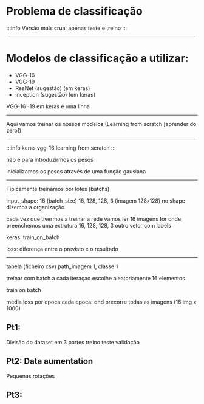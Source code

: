 # Problema de classificação
:::info
Versão mais crua: apenas teste e treino
:::

----

# Modelos de classificação a utilizar:
- VGG-16
- VGG-19
- ResNet (sugestão) (em keras)
- Inception (sugestão) (em keras)

VGG-16 -19 em keras é uma linha

----

Aqui vamos treinar os nossos modelos
(Learning from scratch [aprender do zero])

----

:::info
keras vgg-16 learning from scratch
:::

não é para introduzirmos os pesos

inicializamos os pesos através de uma função gausiana

---

Tipicamente treinamos por lotes (batchs)

input_shape: 16 (batch_size)
16, 128, 128, 3 (imagem 128x128)
no shape dizemos a organização

cada vez que tivermos a treinar a rede vamos ler 16 imagens
for onde
preenchemos uma extrutura 16, 128, 128, 3
outro vetor com labels

keras: train_on_batch

loss: diferença entre o previsto e o resultado

---

tabela (ficheiro csv)
path_imagem 1, classe 1

treinar com batch
a cada iteraçao escolhe aleatoriamente 16 elementos

train on batch

media loss por epoca
cada epoca: qnd precorre todas as imagens (16 img x 1000)


## Pt1:

Divisão do dataset em 3 partes
treino
teste
validação

## Pt2: Data aumentation

Pequenas rotações

## Pt3:


